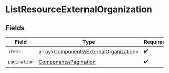 # ListResourceExternalOrganization


## Fields

| Field                                                                                     | Type                                                                                      | Required                                                                                  | Description                                                                               |
| ----------------------------------------------------------------------------------------- | ----------------------------------------------------------------------------------------- | ----------------------------------------------------------------------------------------- | ----------------------------------------------------------------------------------------- |
| `items`                                                                                   | array<[Components\ExternalOrganization](../../Models/Components/ExternalOrganization.md)> | :heavy_check_mark:                                                                        | N/A                                                                                       |
| `pagination`                                                                              | [Components\Pagination](../../Models/Components/Pagination.md)                            | :heavy_check_mark:                                                                        | N/A                                                                                       |